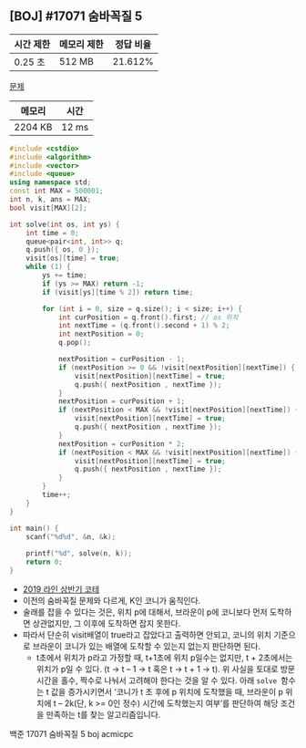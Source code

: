 ## [BOJ] #17071 숨바꼭질 5

| 시간 제한 | 메모리 제한 | 정답 비율 |
| --------- | ----------- | --------- |
| 0.25 초   | 512 MB      | 21.612%   |

[문제](https://www.acmicpc.net/problem/17071)



| 메모리  | 시간  |
| ------- | ----- |
| 2204 KB | 12 ms |

```c++
#include <cstdio>
#include <algorithm>
#include <vector>
#include <queue>
using namespace std;
const int MAX = 500001;
int n, k, ans = MAX;
bool visit[MAX][2];

int solve(int os, int ys) {
	int time = 0;
	queue<pair<int, int>> q;
	q.push({ os, 0 });
	visit[os][time] = true;
	while (1) {
		ys += time;
		if (ys >= MAX) return -1;
		if (visit[ys][time % 2]) return time;

		for (int i = 0, size = q.size(); i < size; i++) {
			int curPosition = q.front().first; // os 위치
			int nextTime = (q.front().second + 1) % 2;
			int nextPosition = 0;
			q.pop();

			nextPosition = curPosition - 1;
			if (nextPosition >= 0 && !visit[nextPosition][nextTime]) {
				visit[nextPosition][nextTime] = true;
				q.push({ nextPosition , nextTime });
			}
			nextPosition = curPosition + 1;
			if (nextPosition < MAX && !visit[nextPosition][nextTime]) {
				visit[nextPosition][nextTime] = true;
				q.push({ nextPosition , nextTime });
			}
			nextPosition = curPosition * 2;
			if (nextPosition < MAX && !visit[nextPosition][nextTime]) {
				visit[nextPosition][nextTime] = true;
				q.push({ nextPosition , nextTime });
			}
		}
		time++;
	}
}

int main() {
	scanf("%d%d", &n, &k);
	
	printf("%d", solve(n, k));	
	return 0;
}
```

- [2019 라인 상반기 코테](https://engineering.linecorp.com/ko/blog/2019-firsthalf-line-internship-recruit-coding-test/)
- 이전의 숨바꼭질 문제와 다르게, K인 코니가 움직인다.
- 술래를 잡을 수 있다는 것은, 위치 p에 대해서, 브라운이 p에 코니보다 먼저 도착하면 상관없지만, 그 이후에 도착하면 잡지 못한다.
- 따라서 단순히 visit배열이 true라고 잡았다고 출력하면 안되고, 코니의 위치 기준으로 브라운이 코니가 있는 배열에 도착할 수 있는지 없는지 판단하면 된다.
  - t초에서 위치가 p라고 가정할 때, t+1초에 위치 p일수는 없지만, t + 2초에서는 위치가 p일 수 있다. (t → t – 1 → t 혹은 t → t + 1 → t). 위 사실을 토대로 방문 시간을 홀수, 짝수로 나눠서 고려해야 한다는 것을 알 수 있다. 아래 `solve `함수는 t 값을 증가시키면서 ‘코니가 t 초 후에 p 위치에 도착했을 때, 브라운이 p 위치에 t – 2k(단, k >= 0인 정수) 시간에 도착했는지 여부’를 판단하여 해당 조건을 만족하는 t를 찾는 알고리즘입니다. 





백준 17071 숨바꼭질 5 boj acmicpc

